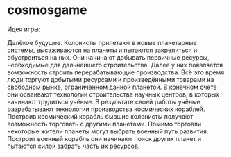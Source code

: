 # cosmosgame

Идея игры:

Далёкое будущее. Колонисты прилетают в новые планетарные системы, высаживаются на планеты и пытаются закрепиться и обустроиться на них.
Они начинают добывать первичные ресурсы, необходимые для дальнейшего строительства. Далее у них появляется вомзожность строить
перерабатывающие производства. Всё это время люди торгуют добытыми ресурсами и произведёнными товарами на свободном рынке, ограниченном
данной планетой. В конечном счёте они осваивают технологии строительства научных центров, в которых начинают трудиться учёные.
В результате своей работы учёные разрабатывают технологии производства космических кораблей. Построив космический корабль
бывшие колонисты получают возможность торговать с другими планетами. Помимо торговли некоторые жители планеты могут выбрать военный
путь развития. Построит военный корабль они начинают поиск других планет и пытаются силой забрать часть их ресурсов.

